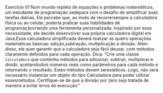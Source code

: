 Exercício 01
Num mundo repleto de equações e problemas matemáticos, um estudante de programação sedepara com o desafio de simplificar suas tarefas diárias. Ele percebe que, ao invés de recorrersempre à calculadora física ou ao celular, poderia praticar suas habilidades de programaçãocriando uma ferramenta personalizada.
Inspirado por essa necessidade, ele decide desenvolver sua própria calculadora digital em Java.Essa calculadora simplificada deverá realizar as quatro operações matemáticas básicas: adição,subtração, multiplicação e divisão. Além disso, ele quer garantir que a calculadora seja fácil deusar, com métodos claramente definidos para cada operação.
Dica:
“Crie uma classe `Calculadora` que contenha métodos para adicionar, subtrair, multiplicar e dividir, aceitandodois números reais como parâmetros para cada método e retornando o resultado. Estes métodos devem serestáticos. Logo, não será necessário instanciar um objeto do tipo Calculadora para poder utilizar essesmétodos. Certifique-se de que a divisão por zero seja tratada de maneira a evitar erros de execução."
